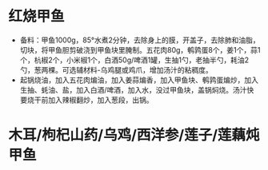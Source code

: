 # 红烧甲鱼
- 备料：甲鱼1000g，85°水煮2分钟，去除身上的膜，开盖子，去除肺和油脂，切块，将甲鱼胆剪破浇到甲鱼块里腌制。五花肉80g，鹌鹑蛋8个，姜1个，蒜1个，杭椒2个，小米椒1个，白酒50g/啤酒1罐，生抽1勺，老抽半勺，耗油2勺，葱两棵。可选辅材料-乌鸡腿或鸡爪，增加汤汁的粘稠度。
- 起锅烧油，加入五花肉煸油，加入姜蒜煸香，加入甲鱼块、鹌鹑蛋煸炒，加入生抽、蚝油、盐，加入白酒/啤酒，加入水，没过甲鱼块，盖锅焖烧。汤汁快要烧干前加入辣椒翻炒，加入葱段，出锅。
# 木耳/枸杞山药/乌鸡/西洋参/莲子/莲藕炖甲鱼